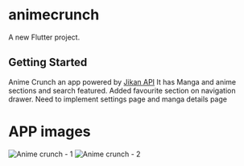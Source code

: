 # animecrunch

A new Flutter project.

## Getting Started

Anime Crunch an app powered by [Jikan API](https://jikan.moe)
It has Manga and anime sections and search featured.
Added favourite section on navigation drawer. Need to implement settings page and manga details page

# APP images
![Anime crunch - 1](https://github.com/Najeer-k11/AnimeApp/assets/93590694/8b8949f2-5331-4f43-9e28-a40f1416d4ce)
![Anime crunch - 2](https://github.com/Najeer-k11/AnimeApp/assets/93590694/a9fa8b58-4e8d-4f31-beee-d10b364eb456)
